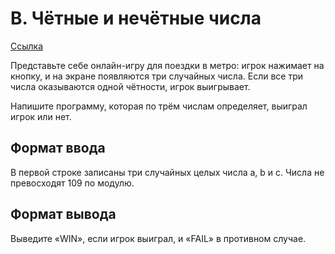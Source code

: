 # B. Чётные и нечётные числа

[Ссылка](https://contest.yandex.ru/contest/22449/problems/B/)

Представьте себе онлайн-игру для поездки в метро: игрок нажимает на кнопку, и на экране появляются три случайных числа. Если все три числа оказываются одной чётности, игрок выигрывает.

Напишите программу, которая по трём числам определяет, выиграл игрок или нет.

## Формат ввода

В первой строке записаны три случайных целых числа a, b и c. Числа не превосходят 109 по модулю.

## Формат вывода

Выведите «WIN», если игрок выиграл, и «FAIL» в противном случае.